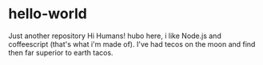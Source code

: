 # hello-world
Just another repository
Hi Humans!
hubo here, i like Node.js and coffeescript (that's what i'm made of).
I've had tecos on the moon and find then far superior to earth tacos.
